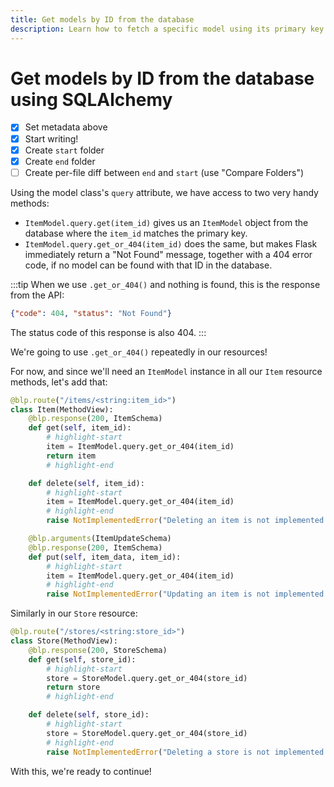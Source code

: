 ```yaml
---
title: Get models by ID from the database
description: Learn how to fetch a specific model using its primary key column, and how to return a 404 page if it isn't found.
---
```


# Get models by ID from the database using SQLAlchemy

- [x] Set metadata above
- [x] Start writing!
- [x] Create `start` folder
- [x] Create `end` folder
- [ ] Create per-file diff between `end` and `start` (use "Compare Folders")

Using the model class's `query` attribute, we have access to two very handy methods:

- `ItemModel.query.get(item_id)` gives us an `ItemModel` object from the database where the `item_id` matches the primary key.
- `ItemModel.query.get_or_404(item_id)` does the same, but makes Flask immediately return a "Not Found" message, together with a 404 error code, if no model can be found with that ID in the database.

:::tip
When we use `.get_or_404()` and nothing is found, this is the response from the API:

```json
{"code": 404, "status": "Not Found"}
```

The status code of this response is also 404.
:::

We're going to use `.get_or_404()` repeatedly in our resources!

For now, and since we'll need an `ItemModel` instance in all our `Item` resource methods, let's add that:

```python title="resources/item.py"
@blp.route("/items/<string:item_id>")
class Item(MethodView):
    @blp.response(200, ItemSchema)
    def get(self, item_id):
        # highlight-start
        item = ItemModel.query.get_or_404(item_id)
        return item
        # highlight-end

    def delete(self, item_id):
        # highlight-start
        item = ItemModel.query.get_or_404(item_id)
        # highlight-end
        raise NotImplementedError("Deleting an item is not implemented.")

    @blp.arguments(ItemUpdateSchema)
    @blp.response(200, ItemSchema)
    def put(self, item_data, item_id):
        # highlight-start
        item = ItemModel.query.get_or_404(item_id)
        # highlight-end
        raise NotImplementedError("Updating an item is not implemented.")
```

Similarly in our `Store` resource:

```python title="resources/store.py"
@blp.route("/stores/<string:store_id>")
class Store(MethodView):
    @blp.response(200, StoreSchema)
    def get(self, store_id):
        # highlight-start
        store = StoreModel.query.get_or_404(store_id)
        return store
        # highlight-end

    def delete(self, store_id):
        # highlight-start
        store = StoreModel.query.get_or_404(store_id)
        # highlight-end
        raise NotImplementedError("Deleting a store is not implemented.")
```

With this, we're ready to continue!